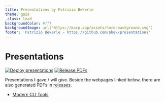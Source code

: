 ```yaml
---
title: Presentations by Patrizio Bekerle
theme: gaia
_class: lead
backgroundColor: #fff
backgroundImage: url('https://marp.app/assets/hero-background.svg')
footer: 'Patrizio Bekerle - https://github.com/pbek/presentations'
---
```


# Presentations

[![Deploy presentations](https://github.com/pbek/presentations/actions/workflows/build-page.yml/badge.svg)](https://github.com/pbek/presentations/actions/workflows/build-page.yml)
[![Release PDFs](https://github.com/pbek/presentations/actions/workflows/build-pdfs.yml/badge.svg)](https://github.com/pbek/presentations/actions/workflows/build-pdfs.yml)

Presentations I gave / will give.
Beside the webpages linked below, there are also generated PDFs in [releases](https://github.com/pbek/presentations/releases).

- [Modern CLI Tools](https://pbek.github.io/presentations/modern-cli-tools/)
